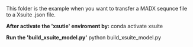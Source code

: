 This folder is the example when you want to transfer a MADX sequnce file to a Xsuite .json file.

**After activate the 'xsutie' enviroment by:**
conda activate xsuite

**Run the 'build_xsuite_model.py'**
python build_xsuite_model.py